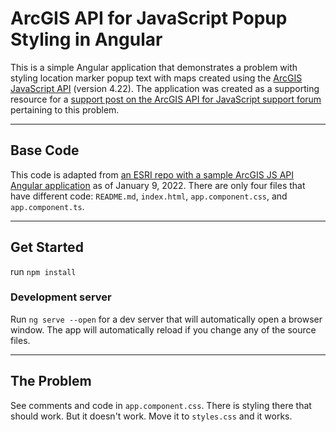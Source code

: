 #  ArcGIS API for JavaScript Popup Styling in Angular

This is a simple Angular application that demonstrates a problem with styling location marker popup text with maps created using the [ArcGIS JavaScript API](https://developers.arcgis.com/javascript/latest/) (version 4.22). The application was created as a supporting resource for a [support post on the ArcGIS API for JavaScript support forum](https://community.esri.com/t5/arcgis-api-for-javascript-questions/styling-popup-text-in-angular/td-p/1130630) pertaining to this problem.

---
## Base Code

This code is adapted from [an ESRI repo with a sample ArcGIS JS API Angular application](https://github.com/Esri/jsapi-resources/tree/master/esm-samples/jsapi-angular-cli) as of January 9, 2022. There are only four files that have different code: `README.md`, `index.html`, `app.component.css`, and `app.component.ts`.

---

## Get Started

run `npm install`

### Development server

Run `ng serve --open` for a dev server that will automatically open a browser window. The app will automatically reload if you change any of the source files.

---
## The Problem

See comments and code in `app.component.css`. There is styling there that should work. But it doesn't work. Move it to `styles.css` and it works. 
